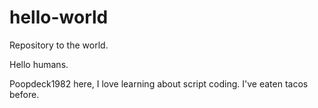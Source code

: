 hello-world
===========

Repository to the world.

Hello humans.

Poopdeck1982 here, I love learning about script coding.
I've eaten tacos before.  
